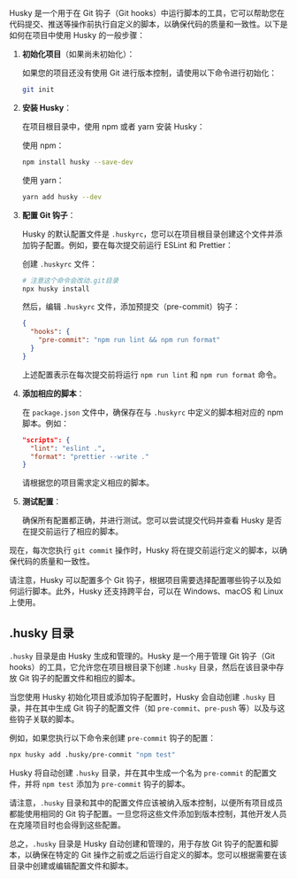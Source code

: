 Husky 是一个用于在 Git 钩子（Git hooks）中运行脚本的工具，它可以帮助您在代码提交、推送等操作前执行自定义的脚本，以确保代码的质量和一致性。以下是如何在项目中使用 Husky 的一般步骤：

1. **初始化项目**（如果尚未初始化）：

   如果您的项目还没有使用 Git 进行版本控制，请使用以下命令进行初始化：

   ```bash
   git init
   ```

2. **安装 Husky**：

   在项目根目录中，使用 npm 或者 yarn 安装 Husky：

   使用 npm：

   ```bash
   npm install husky --save-dev
   ```

   使用 yarn：

   ```bash
   yarn add husky --dev
   ```

3. **配置 Git 钩子**：

   Husky 的默认配置文件是 `.huskyrc`，您可以在项目根目录创建这个文件并添加钩子配置。例如，要在每次提交前运行 ESLint 和 Prettier：

   创建 `.huskyrc` 文件：

   ```bash
   # 注意这个命令会改动.git目录
   npx husky install
   ```

   然后，编辑 `.huskyrc` 文件，添加预提交（pre-commit）钩子：

   ```json
   {
     "hooks": {
       "pre-commit": "npm run lint && npm run format"
     }
   }
   ```

   上述配置表示在每次提交前将运行 `npm run lint` 和 `npm run format` 命令。

4. **添加相应的脚本**：

   在 `package.json` 文件中，确保存在与 `.huskyrc` 中定义的脚本相对应的 npm 脚本。例如：

   ```json
   "scripts": {
     "lint": "eslint .",
     "format": "prettier --write ."
   }
   ```

   请根据您的项目需求定义相应的脚本。

5. **测试配置**：

   确保所有配置都正确，并进行测试。您可以尝试提交代码并查看 Husky 是否在提交前运行了相应的脚本。

现在，每次您执行 `git commit` 操作时，Husky 将在提交前运行定义的脚本，以确保代码的质量和一致性。

请注意，Husky 可以配置多个 Git 钩子，根据项目需要选择配置哪些钩子以及如何运行脚本。此外，Husky 还支持跨平台，可以在 Windows、macOS 和 Linux 上使用。

## .husky 目录

`.husky` 目录是由 Husky 生成和管理的。Husky 是一个用于管理 Git 钩子（Git hooks）的工具，它允许您在项目根目录下创建 `.husky` 目录，然后在该目录中存放 Git 钩子的配置文件和相应的脚本。

当您使用 Husky 初始化项目或添加钩子配置时，Husky 会自动创建 `.husky` 目录，并在其中生成 Git 钩子的配置文件（如 `pre-commit`、`pre-push` 等）以及与这些钩子关联的脚本。

例如，如果您执行以下命令来创建 `pre-commit` 钩子的配置：

```bash
npx husky add .husky/pre-commit "npm test"
```

Husky 将自动创建 `.husky` 目录，并在其中生成一个名为 `pre-commit` 的配置文件，并将 `npm test` 添加为 `pre-commit` 钩子的脚本。

请注意，`.husky` 目录和其中的配置文件应该被纳入版本控制，以便所有项目成员都能使用相同的 Git 钩子配置。一旦您将这些文件添加到版本控制，其他开发人员在克隆项目时也会得到这些配置。

总之，`.husky` 目录是 Husky 自动创建和管理的，用于存放 Git 钩子的配置和脚本，以确保在特定的 Git 操作之前或之后运行自定义的脚本。您可以根据需要在该目录中创建或编辑配置文件和脚本。